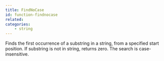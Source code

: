 ```yaml
---
title: FindNoCase
id: function-findnocase
related:
categories:
    - string
---
```


Finds the first occurrence of a substring in a string, from a
specified start position. If substring is not in string,
returns zero. The search is case-insensitive.